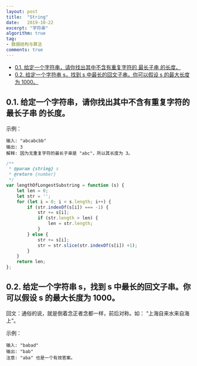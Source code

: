 ```yaml
---
layout: post
title:  "String"
date:   2019-10-22
excerpt: "字符串" 
algorithm: true
tag:
- 数据结构与算法
comments: true
---
```


<!-- TOC -->

- [0.1. 给定一个字符串，请你找出其中不含有重复字符的 最长子串 的长度。](#01-给定一个字符串请你找出其中不含有重复字符的-最长子串-的长度)
- [0.2. 给定一个字符串 s，找到 s 中最长的回文子串。你可以假设 s 的最大长度为 1000。](#02-给定一个字符串-s找到-s-中最长的回文子串你可以假设-s-的最大长度为-1000)

<!-- /TOC -->

## 0.1. 给定一个字符串，请你找出其中不含有重复字符的 最长子串 的长度。

示例：

```shell
输入: "abcabcbb"
输出: 3 
解释: 因为无重复字符的最长子串是 "abc"，所以其长度为 3。
```

```javascript
/**
 * @param {string} s
 * @return {number}
 */
var lengthOfLongestSubstring = function (s) {
    let len = 0;
    let str = '';
    for (let i = 0; i < s.length; i++) {
        if (str.indexOf(s[i]) === -1) {
            str += s[i];
            if (str.length > len) {
                len = str.length;
            }
        } else {
            str += s[i];
            str = str.slice(str.indexOf(s[i]) +1);
        }
    }
    return len;
};
```

## 0.2. 给定一个字符串 s，找到 s 中最长的回文子串。你可以假设 s 的最大长度为 1000。

回文：通俗的说，就是倒着念正者念都一样，前后对称。如： “上海自来水来自海上”。

示例：

```shell
输入: "babad"
输出: "bab"
注意: "aba" 也是一个有效答案。
```



